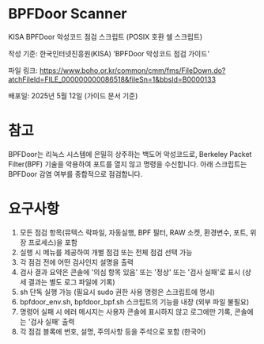 ﻿# BPFDoor Scanner

KISA BPFDoor 악성코드 점검 스크립트 (POSIX 호환 쉘 스크립트)

작성 기준: 한국인터넷진흥원(KISA) 'BPFDoor 악성코드 점검 가이드'

파일 링크: https://www.boho.or.kr/common/cmm/fms/FileDown.do?atchFileId=FILE_000000000086518&fileSn=1&bbsId=B0000133

배포일: 2025년 5월 12일 (가이드 문서 기준)

# 참고
BPFDoor는 리눅스 시스템에 은밀히 상주하는 백도어 악성코드로, Berkeley Packet Filter(BPF) 기술을 악용하여 포트를 열지 않고 명령을 수신합니다.
아래 스크립트는 BPFDoor 감염 여부를 종합적으로 점검합니다.

# 요구사항
1. 모든 점검 항목(뮤텍스 락파일, 자동실행, BPF 필터, RAW 소켓, 환경변수, 포트, 위장 프로세스)을 포함
2. 실행 시 메뉴를 제공하여 개별 점검 또는 전체 점검 선택 가능
3. 각 점검 전에 어떤 검사인지 설명을 출력
4. 검사 결과 요약은 콘솔에 '의심 항목 있음' 또는 '정상' 또는 '검사 실패'로 표시
   (상세 결과는 별도 로그 파일에 기록)
5. sh 단독 실행 가능 (필요시 sudo 권한 사용 명령은 스크립트에 명시)
6. bpfdoor_env.sh, bpfdoor_bpf.sh 스크립트의 기능을 내장 (외부 파일 불필요)
7. 명령어 실패 시 에러 메시지는 사용자 콘솔에 표시하지 않고 로그에만 기록, 콘솔에는 '검사 실패' 출력
8. 각 점검 블록에 번호, 설명, 주의사항 등을 주석으로 포함 (한국어)


